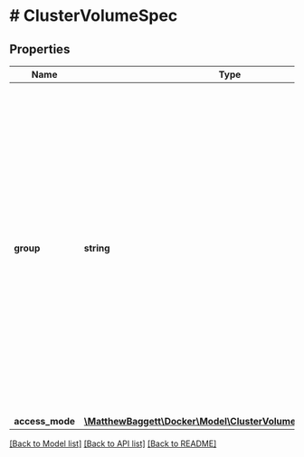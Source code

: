 # # ClusterVolumeSpec

## Properties

Name | Type | Description | Notes
------------ | ------------- | ------------- | -------------
**group** | **string** | Group defines the volume group of this volume. Volumes belonging to the same group can be referred to by group name when creating Services.  Referring to a volume by group instructs Swarm to treat volumes in that group interchangeably for the purpose of scheduling. Volumes with an empty string for a group technically all belong to the same, emptystring group. | [optional]
**access_mode** | [**\MatthewBaggett\Docker\Model\ClusterVolumeSpecAccessMode**](ClusterVolumeSpecAccessMode.md) |  | [optional]

[[Back to Model list]](../../README.md#models) [[Back to API list]](../../README.md#endpoints) [[Back to README]](../../README.md)
